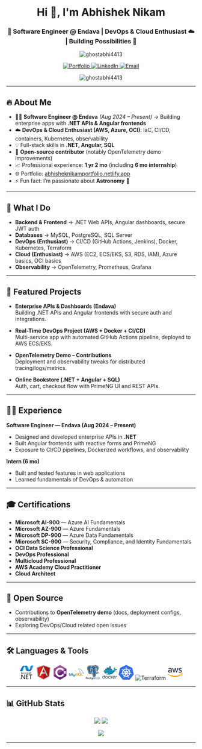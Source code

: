 <h1 align="center">Hi 👋, I'm Abhishek Nikam</h1>
<h3 align="center">🌟 Software Engineer @ Endava | DevOps & Cloud Enthusiast ☁️ | Building Possibilities 🚀</h3>

<p align="center">
  <img src="https://miro.medium.com/max/1785/0*7Q3yvSIv_t0ioJ-Z.gif" alt="ghostabhi4413" />
</p>

<p align="center">
  <a href="https://abhisheknikamportfolio.netlify.app" target="_blank">
    <img alt="Portfolio" src="https://img.shields.io/badge/Portfolio-Visit-0aa4ff?logo=vercel&logoColor=white">
  </a>
  <a href="https://www.linkedin.com/in/abhishek-nikam-7888b1210" target="_blank">
    <img alt="LinkedIn" src="https://img.shields.io/badge/LinkedIn-Connect-0077B5?logo=linkedin&logoColor=white">
  </a>
  <a href="mailto:abhisheknikam0508@gmail.com" target="_blank">
    <img alt="Email" src="https://img.shields.io/badge/Email-Contact-ea4335?logo=gmail&logoColor=white">
  </a>
</p>

<p align="center">
  <img src="https://komarev.com/ghpvc/?username=ghostabhi4413&label=Profile%20views&color=0e75b6&style=flat" alt="ghostabhi4413" />
</p>

---

## 🔥 About Me  

- 🧑‍💻 **Software Engineer @ Endava** *(Aug 2024 – Present)* → Building enterprise apps with **.NET APIs & Angular frontends**  
- ☁️ **DevOps & Cloud Enthusiast (AWS, Azure, OCI)**: IaC, CI/CD, containers, Kubernetes, observability  
- 💡 Full-stack skills in **.NET, Angular, SQL**  
- 👐 **Open-source contributor** (notably OpenTelemetry demo improvements)  
- 📈 Professional experience: **1 yr 2 mo** (including **6 mo internship**)  
- 🌐 Portfolio: [abhisheknikamportfolio.netlify.app](https://abhisheknikamportfolio.netlify.app)  
- ⚡ Fun fact: I’m passionate about **Astronomy** 🌌  

---

## 🧭 What I Do  

- **Backend & Frontend** → .NET Web APIs, Angular dashboards, secure JWT auth  
- **Databases** → MySQL, PostgreSQL, SQL Server  
- **DevOps (Enthusiast)** → CI/CD (GitHub Actions, Jenkins), Docker, Kubernetes, Terraform  
- **Cloud (Enthusiast)** → AWS (EC2, ECS/EKS, S3, RDS, IAM), Azure basics, OCI basics  
- **Observability** → OpenTelemetry, Prometheus, Grafana  

---

## 🚀 Featured Projects  

- **Enterprise APIs & Dashboards (Endava)**  
  Building .NET APIs and Angular frontends with secure auth and integrations.  

- **Real-Time DevOps Project (AWS + Docker + CI/CD)**  
  Multi-service app with automated GitHub Actions pipeline, deployed to AWS ECS/EKS.  

- **OpenTelemetry Demo – Contributions**  
  Deployment and observability tweaks for distributed tracing/logs/metrics.  

- **Online Bookstore (.NET + Angular + SQL)**  
  Auth, cart, checkout flow with PrimeNG UI and REST APIs.  

---

## 🧑‍💼 Experience  

**Software Engineer — Endava (Aug 2024 – Present)**  
- Designed and developed enterprise APIs in **.NET**  
- Built Angular frontends with reactive forms and PrimeNG  
- Exposure to CI/CD pipelines, Dockerized workflows, and observability  

**Intern (6 mo)**  
- Built and tested features in web applications  
- Learned fundamentals of DevOps & automation  

---

## 🎓 Certifications  

- **Microsoft AI-900** — Azure AI Fundamentals  
- **Microsoft AZ-900** — Azure Fundamentals  
- **Microsoft DP-900** — Azure Data Fundamentals  
- **Microsoft SC-900** — Security, Compliance, and Identity Fundamentals  
- **OCI Data Science Professional**  
- **DevOps Professional**  
- **Multicloud Professional**  
- **AWS Academy Cloud Practitioner**  
- **Cloud Architect**  

---

## 👐 Open Source  

- Contributions to **OpenTelemetry demo** (docs, deployment configs, observability)  
- Exploring DevOps/Cloud related open issues  

---

## 🛠️ Languages & Tools  

<p align="center">
  <img src="https://raw.githubusercontent.com/devicons/devicon/master/icons/dot-net/dot-net-original-wordmark.svg" alt=".NET" width="40" height="40"/> 
  <img src="https://raw.githubusercontent.com/devicons/devicon/master/icons/angularjs/angularjs-original.svg" alt="Angular" width="40" height="40"/> 
  <img src="https://raw.githubusercontent.com/devicons/devicon/master/icons/csharp/csharp-original.svg" alt="C#" width="40" height="40"/> 
  <img src="https://raw.githubusercontent.com/devicons/devicon/master/icons/mysql/mysql-original-wordmark.svg" alt="MySQL" width="40" height="40"/> 
  <img src="https://raw.githubusercontent.com/devicons/devicon/master/icons/postgresql/postgresql-original-wordmark.svg" alt="Postgres" width="40" height="40"/> 
  <img src="https://raw.githubusercontent.com/devicons/devicon/master/icons/docker/docker-original-wordmark.svg" alt="Docker" width="40" height="40"/> 
  <img src="https://raw.githubusercontent.com/devicons/devicon/master/icons/kubernetes/kubernetes-plain.svg" alt="Kubernetes" width="40" height="40"/> 
  <img src="https://www.vectorlogo.zone/logos/terraformio/terraformio-icon.svg" alt="Terraform" width="40" height="40"/>
  <img src="https://raw.githubusercontent.com/devicons/devicon/master/icons/amazonwebservices/amazonwebservices-original-wordmark.svg" alt="AWS" width="40" height="40"/> 
</p>  

---

## 📊 GitHub Stats  

<p align="center">
  <img height="165" src="https://github-readme-stats.vercel.app/api?username=ghostabhi4413&show_icons=true&hide_title=true&count_private=true" />
  <img height="165" src="https://github-readme-stats.vercel.app/api/top-langs/?username=ghostabhi4413&layout=compact&hide_title=true" />
</p>  

<p align="center">
  <img height="165" src="https://github-readme-streak-stats.herokuapp.com/?user=ghostabhi4413" />
</p>  

---
